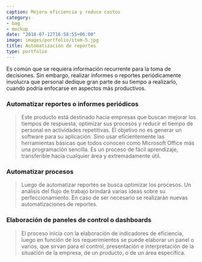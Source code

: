 ```yaml
---
caption: Mejora eficiencia y reduce costos
category:
- bag
- mockup
date: "2018-07-12T16:58:55+06:00"
image: images/portfolio/item-5.jpg
title: Automatización de reportes
type: portfolio
---
```


Es común que se requiera información recurrente para la toma de decisiones. Sin embargo, realizar informes o reportes periódicamente involucra que personal dedique gran parte de su tiempo a realizarlo, cuando podría enfocarse en aspectos más productivos.


### Automatizar reportes o informes periódicos

>Este producto está destinado hacia empresas que buscan mejorar los tiempos de respuesta, optimizar sus procesos y reducir el tiempo de personal en actividades repetitivas. El objetivo no es generar un software para su aplicación. Sino usar eficientemente las herramientas básicas que todos conocen como Microsoft Office más una programación sencilla. Es un proceso de fácil aprendizaje, transferible hacia cualquier área y extremadamente útil.

### Automatizar procesos

>Luego de automatizar reportes se busca optimizar los procesos. Un análisis del flujo de trabajo brindará varias ideas sobre su perfeccionamiento. En caso de ser necesario se realizarán nuevas automatizaciones de reportes.

### Elaboración de paneles de control o dashboards

>El proceso inicia con la elaboración de indicadores de eficiencia, luego en función de los requerimientos se puede elaborar un panel o varios, que sirvan para el control, presentación e interpretación de la situación de la empresa, de un producto, o de un área específica.